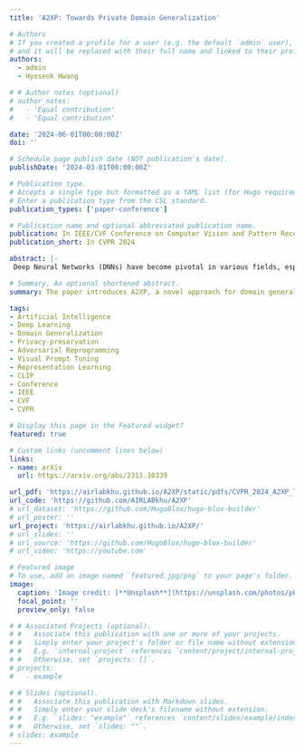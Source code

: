 ```yaml
---
title: 'A2XP: Towards Private Domain Generalization'

# Authors
# If you created a profile for a user (e.g. the default `admin` user), write the username (folder name) here
# and it will be replaced with their full name and linked to their profile.
authors:
  - admin
  - Hyoseok Hwang

# # Author notes (optional)
# author_notes:
#   - 'Equal contribution'
#   - 'Equal contribution'

date: '2024-06-01T00:00:00Z'
doi: ''

# Schedule page publish date (NOT publication's date).
publishDate: '2024-03-01T00:00:00Z'

# Publication type.
# Accepts a single type but formatted as a YAML list (for Hugo requirements).
# Enter a publication type from the CSL standard.
publication_types: ['paper-conference']

# Publication name and optional abbreviated publication name.
publication: In IEEE/CVF Conference on Computer Vision and Pattern Recognition 2024
publication_short: In CVPR 2024

abstract: |-
 Deep Neural Networks (DNNs) have become pivotal in various fields, especially in computer vision, outperforming previous methodologies. A critical challenge in their deployment is the bias inherent in data across different domains, such as image style and environmental conditions, leading to domain gaps. This necessitates techniques for learning general representations from biased training data, known as domain generalization. This paper presents Attend to eXpert Prompts (A2XP), a novel approach for domain generalization that preserves the privacy and integrity of the network architecture. A2XP consists of two phases: Expert Adaptation and Domain Generalization. In the first phase, prompts for each source domain are optimized to guide the model towards the optimal direction. In the second phase, two embedder networks are trained to effectively amalgamate these expert prompts, aiming for an optimal output. Our extensive experiments demonstrate that A2XP achieves state-of-the-art results over existing non-private domain generalization methods. The experimental results validate that the proposed approach not only tackles the domain generalization challenge in DNNs but also offers a privacy-preserving, efficient solution to the broader field of computer vision.

# Summary. An optional shortened abstract.
summary: The paper introduces A2XP, a novel approach for domain generalization, which optimizes prompts for each source domain and combines them for robust performance across domains, while also preserving privacy and integrity of the network architecture. Experimental results demonstrate its state-of-the-art performance in computer vision tasks and its potential for broader applications.

tags: 
- Artificial Intelligence
- Deep Learning
- Domain Generalization
- Privacy-preservation
- Adversarial Reprogramming
- Visual Prompt Tuning
- Representation Learning
- CLIP
- Conference
- IEEE
- CVF
- CVPR

# Display this page in the Featured widget?
featured: true

# Custom links (uncomment lines below)
links:
- name: arXiv
  url: https://arxiv.org/abs/2311.10339

url_pdf: 'https://airlabkhu.github.io/A2XP/static/pdfs/CVPR_2024_A2XP_Towards_Private_Domain_Generalization.pdf'
url_code: 'https://github.com/AIRLABkhu/A2XP'
# url_dataset: 'https://github.com/HugoBlox/hugo-blox-builder'
# url_poster: ''
url_project: 'https://airlabkhu.github.io/A2XP/'
# url_slides: ''
# url_source: 'https://github.com/HugoBlox/hugo-blox-builder'
# url_video: 'https://youtube.com'

# Featured image
# To use, add an image named `featured.jpg/png` to your page's folder.
image:
  caption: 'Image credit: [**Unsplash**](https://unsplash.com/photos/pLCdAaMFLTE)'
  focal_point: ''
  preview_only: false

# # Associated Projects (optional).
# #   Associate this publication with one or more of your projects.
# #   Simply enter your project's folder or file name without extension.
# #   E.g. `internal-project` references `content/project/internal-project/index.md`.
# #   Otherwise, set `projects: []`.
# projects:
#   - example

# # Slides (optional).
# #   Associate this publication with Markdown slides.
# #   Simply enter your slide deck's filename without extension.
# #   E.g. `slides: "example"` references `content/slides/example/index.md`.
# #   Otherwise, set `slides: ""`.
# slides: example
---
```


<!-- {{% callout note %}}
Click the _Cite_ button above to demo the feature to enable visitors to import publication metadata into their reference management software.
{{% /callout %}}

{{% callout note %}}
Create your slides in Markdown - click the _Slides_ button to check out the example.
{{% /callout %}}

Add the publication's **full text** or **supplementary notes** here. You can use rich formatting such as including [code, math, and images](https://docs.hugoblox.com/content/writing-markdown-latex/). -->
